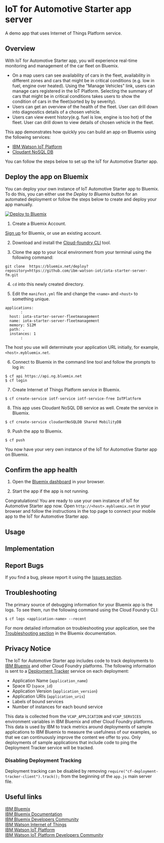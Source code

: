 # IoT for Automotive Starter app server
A demo app that uses Internet of Things Platform service.

## Overview
With IoT for Automotive Starter app, you will experience real-time monitoring and management of the car fleet on Bluemix.  
* On a map users can see availability of cars in the fleet, availability in different zones and cars that might be in critical conditions (e.g. low in fuel, engine over heated). Using the "Manage Vehicles" link, users can manage cars registered in the IoT Platform. Selecting the summary of cars that might be in critical conditions takes users to show the condition of cars in the fleet(sorted by by severity).  
* Users can get an overview of the health of the fleet. User can drill down into diagnostics details of a chosen vehicle.  
* Users can view event history(e.g. fuel is low, engine is too hot) of the fleet. User can drill down to view details of chosen vehicle in the fleet.

This app demonstrates how quickly you can build an app on Bluemix using the following services:

   * [IBM Watson IoT Platform](https://console.ng.bluemix.net/catalog/services/internet-of-things-platform/)
   * [Cloudant NoSQL DB](https://console.ng.bluemix.net/catalog/services/cloudant-nosql-db/)

You can follow the steps below to set up the IoT for Automotive Starter app.

## Deploy the app on Bluemix
You can deploy your own instance of IoT Automotive Starter app to Bluemix.
To do this, you can either use the _Deploy to Bluemix_ button for an automated deployment or follow the steps below to create and deploy your app manually.

[![Deploy to Bluemix](https://bluemix.net/deploy/button.png)](https://bluemix.net/deploy?repository=https://github.com/ibm-watson-iot/iota-starter-server-fm.git)

1. Create a Bluemix Account.

  [Sign up][bluemix_signup_url] for Bluemix, or use an existing account.

2. Download and install the [Cloud-foundry CLI][cloud_foundry_url] tool.

3. Clone the app to your local environment from your terminal using the following command:

  ```
  git clone  https://bluemix.net/deploy?repository=https://github.com/ibm-watson-iot/iota-starter-server-fm.git
  ```

4. `cd` into this newly created directory.

5. Edit the `manifest.yml` file and change the `<name>` and `<host>` to something unique.

  ```
  applications:
         :
    host: iota-starter-server-fleetmanagement
    name: iota-starter-server-fleetmanagement
    memory: 512M
    path: .
    instances: 1
         :
  ```
  The host you use will determinate your application URL initially, for example, `<host>.mybluemix.net`.

6. Connect to Bluemix in the command line tool and follow the prompts to log in:

  ```
  $ cf api https://api.ng.bluemix.net
  $ cf login
  ```

7. Create Internet of Things Platform service in Bluemix.

  ```
  $ cf create-service iotf-service iotf-service-free IoTPlatform
  ```

8. This app uses Cloudant NoSQL DB service as well. Create the service in Bluemix.

  ```
  $ cf create-service cloudantNoSQLDB Shared MobilityDB
  ```

9. Push the app to Bluemix.
  ```
  $ cf push
  ```

You now have your very own instance of the IoT for Automotive Starter app on Bluemix.  

## Confirm the app health
1. Open the [Bluemix dashboard][bluemix_dashboard_url] in your browser.

2. Start the app if the app is not running.

Congratulations! You are ready to use your own instance of IoT for Automotive Starter app now. Open `http://<host>.mybluemix.net` in your browser and follow the instructions in the top page to connect your mobile app to the IoT for Automotive Starter app.

## Usage

## Implementation

## Report Bugs
If you find a bug, please report it using the [Issues section](https://github.com/ibm-watson-iot/iota-starter-server-fm/issues).

## Troubleshooting
The primary source of debugging information for your Bluemix app is the logs. To see them, run the following command using the Cloud Foundry CLI:

  ```
  $ cf logs <application-name> --recent
  ```
For more detailed information on troubleshooting your application, see the [Troubleshooting section](https://www.ng.bluemix.net/docs/troubleshoot/tr.html) in the Bluemix documentation.

## Privacy Notice

The IoT for Automotive Starter app includes code to track deployments to [IBM Bluemix](https://www.bluemix.net/) and other Cloud Foundry platforms. The following information is sent to a [Deployment Tracker](https://github.com/cloudant-labs/deployment-tracker) service on each deployment:

* Application Name (`application_name`)
* Space ID (`space_id`)
* Application Version (`application_version`)
* Application URIs (`application_uris`)
* Labels of bound services
* Number of instances for each bound service

This data is collected from the `VCAP_APPLICATION` and `VCAP_SERVICES` environment variables in IBM Bluemix and other Cloud Foundry platforms. This data is used by IBM to track metrics around deployments of sample applications to IBM Bluemix to measure the usefulness of our examples, so that we can continuously improve the content we offer to you. Only deployments of sample applications that include code to ping the Deployment Tracker service will be tracked.

### Disabling Deployment Tracking

Deployment tracking can be disabled by removing `require("cf-deployment-tracker-client").track();` from the beginning of the `app.js` main server file.

## Useful links
[IBM Bluemix](https://bluemix.net/)  
[IBM Bluemix Documentation](https://www.ng.bluemix.net/docs/)  
[IBM Bluemix Developers Community](http://developer.ibm.com/bluemix)  
[IBM Watson Internet of Things](http://www.ibm.com/internet-of-things/)  
[IBM Watson IoT Platform](http://www.ibm.com/internet-of-things/iot-solutions/watson-iot-platform/)  
[IBM Watson IoT Platform Developers Community](https://developer.ibm.com/iotplatform/)

[bluemix_dashboard_url]: https://console.ng.bluemix.net/dashboard/
[bluemix_signup_url]: https://console.ng.bluemix.net/registration/
[cloud_foundry_url]: https://github.com/cloudfoundry/cli
